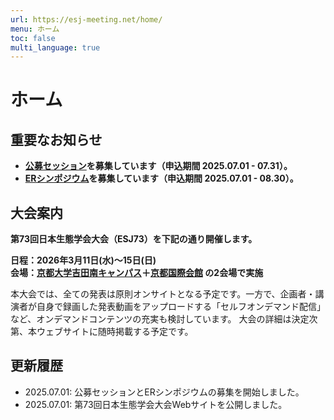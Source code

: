 ```yaml
---
url: https://esj-meeting.net/home/
menu: ホーム
toc: false
multi_language: true
---
```


# ホーム

## 重要なお知らせ

- **[公募セッション](opensession)を募集しています（申込期間 2025.07.01 - 07.31）。**
- **[ERシンポジウム](ersympo)を募集しています（申込期間 2025.07.01 - 08.30）。**

## 大会案内

**第73回日本生態学会大会（ESJ73）を下記の通り開催します。**

**日程：2026年3月11日(水)〜15日(日)**\
**会場：[京都大学吉田南キャンパス](https://www.kyoto-u.ac.jp/access)＋[京都国際会館](https://www.icckyoto.or.jp/access/getting_here/) の2会場で実施**

本大会では、全ての発表は原則オンサイトとなる予定です。一方で、企画者・講演者が自身で録画した発表動画をアップロードする「セルフオンデマンド配信」など、オンデマンドコンテンツの充実も検討しています。
大会の詳細は決定次第、本ウェブサイトに随時掲載する予定です。

## 更新履歴

- 2025.07.01: 公募セッションとERシンポジウムの募集を開始しました。
- 2025.07.01: 第73回日本生態学会大会Webサイトを公開しました。
